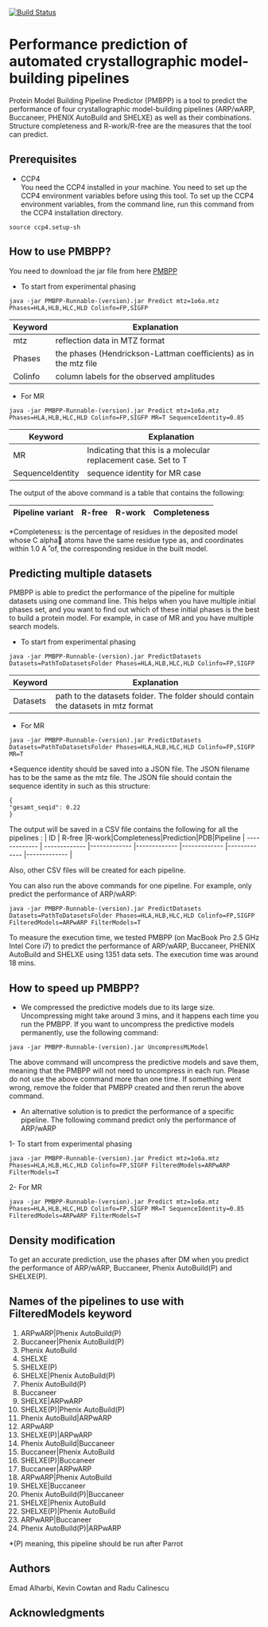 [![Build Status](https://travis-ci.com/E-Alharbi/PMBPP.svg?token=z92wc12inrqPgG6Faxv2&branch=master)](https://travis-ci.com/E-Alharbi/ProteinModelBuildingPipelinePredictor)

# Performance prediction of automated crystallographic model-building pipelines

Protein Model Building Pipeline Predictor (PMBPP) is a tool to predict the performance of four crystallographic model-building pipelines (ARP/wARP, Buccaneer, PHENIX AutoBuild and SHELXE) as well as their combinations. Structure completeness and R-work/R-free are the measures that the tool can predict.    



## Prerequisites

- CCP4 <br />
You need the CCP4 installed in your machine. You need to set up the CCP4 environment variables before using this tool. To set up the CCP4 environment variables, from the command line, run this command from the CCP4 installation directory. 
```
source ccp4.setup-sh  
```

## How to use PMBPP? 

You need to download the jar file from here <a href="https://github.com/E-Alharbi/ProteinModelBuildingPipelinePredictor/releases"> PMBPP </a> 

- To start from experimental phasing <br />
```
java -jar PMBPP-Runnable-(version).jar Predict mtz=1o6a.mtz Phases=HLA,HLB,HLC,HLD Colinfo=FP,SIGFP
```
| Keyword | Explanation |
| ------------- | ------------- |
| mtz | reflection data in MTZ format |
| Phases | the phases (Hendrickson-Lattman coefficients) as in the mtz file  |
| Colinfo | column labels for the observed amplitudes  |


- For MR <br />
```
java -jar PMBPP-Runnable-(version).jar Predict mtz=1o6a.mtz Phases=HLA,HLB,HLC,HLD Colinfo=FP,SIGFP MR=T SequenceIdentity=0.85
```

| Keyword | Explanation |
| ------------- | ------------- |
| MR | Indicating that this is a molecular replacement case. Set to T    |
| SequenceIdentity | sequence identity for MR case  |

The output of the above command is a table that contains the following: 

| Pipeline variant  | R-free | R-work| Completeness |
| ------------- | ------------- | ------------- | ------------- |

*Completeness: is the percentage of residues in the deposited model whose C alpha􏰀 atoms have the same residue type as, and coordinates within 1.0 A ̊ of, the corresponding residue in the built model.  



## Predicting multiple datasets  
PMBPP is able to predict the performance of the pipeline for multiple datasets using one command line. This helps when you have multiple initial phases set, and you want to find out which of these initial phases is the best to build a protein model. For example, in case of MR and you have multiple search models.  

- To start from experimental phasing <br />
```
java -jar PMBPP-Runnable-(version).jar PredictDatasets Datasets=PathToDatasetsFolder Phases=HLA,HLB,HLC,HLD Colinfo=FP,SIGFP
```
| Keyword | Explanation |
| ------------- | ------------- |
| Datasets | path to the datasets folder. The folder should contain the datasets in mtz format |


- For MR
```
java -jar PMBPP-Runnable-(version).jar PredictDatasets Datasets=PathToDatasetsFolder Phases=HLA,HLB,HLC,HLD Colinfo=FP,SIGFP MR=T
```
*Sequence identity should be saved into a JSON file. The JSON filename has to be the same as the mtz file. The JSON file should contain the sequence identity in such as this structure: 
 ```
 {
 "gesamt_seqid": 0.22
}
 ```

The output will be saved in a CSV file contains the following for all the pipelines :
 | ID | R-free |R-work|Completeness|Prediction|PDB|Pipeline
| ------------- | ------------- |------------- |------------- |------------- |------------- |------------- |

Also, other CSV files will be created for each pipeline. 

You can also run the above commands for one pipeline. For example, only predict the performance of ARP/wARP: 
 ```
java -jar PMBPP-Runnable-(version).jar PredictDatasets Datasets=PathToDatasetsFolder Phases=HLA,HLB,HLC,HLD Colinfo=FP,SIGFP FilteredModels=ARPwARP FilterModels=T
```

To measure the execution time, we tested PMBPP (on MacBook Pro 2.5 GHz Intel Core i7) to predict the performance of ARP/wARP, Buccaneer, PHENIX AutoBuild and SHELXE using 1351 data sets. The execution time was around 18 mins.    
 
## How to speed up PMBPP? 

- We compressed the predictive models due to its large size. Uncompressing might take around 3 mins, and it happens each time you run the PMBPP. If you want to uncompress the predictive models permanently, use the following command:      
```
java -jar PMBPP-Runnable-(version).jar UncompressMLModel
```  

The above command will uncompress the predictive models and save them, meaning that the PMBPP will not need to uncompress in each run. Please do not use the above command more than one time. If something went wrong, remove the folder that PMBPP created and then rerun the above command.   

- An alternative solution is to predict the performance of a specific pipeline. The following command predict only the performance of ARP/wARP 

1- To start from experimental phasing <br />
```
java -jar PMBPP-Runnable-(version).jar Predict mtz=1o6a.mtz Phases=HLA,HLB,HLC,HLD Colinfo=FP,SIGFP FilteredModels=ARPwARP FilterModels=T 
```
2- For MR <br />
```
java -jar PMBPP-Runnable-(version).jar Predict mtz=1o6a.mtz Phases=HLA,HLB,HLC,HLD Colinfo=FP,SIGFP MR=T SequenceIdentity=0.85 FilteredModels=ARPwARP FilterModels=T
```       

## Density modification
To get an accurate prediction, use the phases after DM when you predict the performance of ARP/wARP, Buccaneer, Phenix AutoBuild(P) and SHELXE(P).   


## Names of the pipelines to use with FilteredModels keyword 
1. ARPwARP|Phenix AutoBuild(P)
2. Buccaneer|Phenix AutoBuild(P)
3. Phenix AutoBuild
4. SHELXE
5. SHELXE(P)
6. SHELXE|Phenix AutoBuild(P)
7. Phenix AutoBuild(P)
8. Buccaneer
9. SHELXE|ARPwARP
10. SHELXE(P)|Phenix AutoBuild(P)
11. Phenix AutoBuild|ARPwARP
12. ARPwARP
13. SHELXE(P)|ARPwARP
14. Phenix AutoBuild|Buccaneer
15. Buccaneer|Phenix AutoBuild
16. SHELXE(P)|Buccaneer
17. Buccaneer|ARPwARP
18. ARPwARP|Phenix AutoBuild
19. SHELXE|Buccaneer
20. Phenix AutoBuild(P)|Buccaneer
21. SHELXE|Phenix AutoBuild
22. SHELXE(P)|Phenix AutoBuild
23. ARPwARP|Buccaneer
24. Phenix AutoBuild(P)|ARPwARP

*(P) meaning, this pipeline should be run after Parrot 

## Authors

Emad Alharbi, Kevin Cowtan and Radu Calinescu


## Acknowledgments



